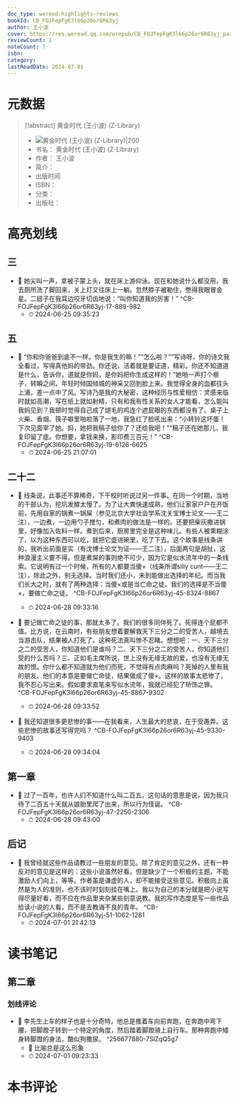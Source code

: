 ```yaml
---
doc_type: weread-highlights-reviews
bookId: CB_FOJFepFgK3l66p26or6R63yj
author: 王小波
cover: https://res.weread.qq.com/wrepub/CB_FOJFepFgK3l66p26or6R63yj_parsecover
reviewCount: 1
noteCount: 7
isbn: 
category: 
lastReadDate: 2024-07-01
---
```

# 元数据
> [!abstract] 黄金时代 (王小波) (Z-Library)
> - ![ 黄金时代 (王小波) (Z-Library)|200](https://res.weread.qq.com/wrepub/CB_FOJFepFgK3l66p26or6R63yj_parsecover)
> - 书名： 黄金时代 (王小波) (Z-Library)
> - 作者： 王小波
> - 简介： 
> - 出版时间 
> - ISBN： 
> - 分类： 
> - 出版社： 

# 高亮划线

## 三


- 📌 她尖叫一声，拿被子蒙上头，就在床上游仰泳。现在和她说什么都没用，我去厕所洗了脚回来，关上灯又往床上一躺。忽然脖子被勒住，憋得我眼冒金星。二妞子在我耳边咬牙切齿地说：“叫你知道我的厉害！” ^CB-FOJFepFgK3l66p26or6R63yj-17-889-982
    - ⏱ 2024-06-25 09:35:23 
## 五


- 📌 “你和你爸爸到底不一样。你是我生的嘛！”“怎么啦？”“写诗呀，你的诗文我全看过，写得真他妈的带劲。你还说，活着就是要证道，精彩。你还不知道道是什么，告诉你，道就是你妈，是你妈把你生成这样的！”她啪一声打个榧子，转瞬之间，年轻时倾国倾城的神采又回到脸上来。我觉得全身的血都往头上涌，差一点中了风。写诗乃是我的大秘密，这种经历与性爱相仿：灵感来临时就如高潮，写在纸上就如射精，只有和我有性关系的女人才能看，怎么能叫我妈见到？我顿时觉得自己成了煺毛的鸡连个遮屁眼的东西都没有了。桌子上火柴、香烟、筷子噼里啪啦落了一地，我急红了脸吼出来：“小转铃这坏蛋！下次见面宰了她。妈，她把我稿子给你了？还给我吧！”“稿子还在她那儿，我复印留了底。你想要，拿钱来换，影印费三百元！” ^CB-FOJFepFgK3l66p26or6R63yj-19-6126-6625
    - ⏱ 2024-06-25 21:07:01 
## 二十二


- 📌 线条说，此事还不算稀奇，下干校时听说过另一件事。在同一个时期，当地的干部认为，挖坑发酵太慢了。为了让大粪快速成熟，他们让家家户户在开饭前，先用自家的锅煮一锅屎（参见北京大学社会学系沈关宝博士论文——王二注），一边煮，一边用勺子搅匀，和煮肉的做法是一样的。还要把柴灰撒进锅里，好像加入佐料一样。煮到后来，厨房里完全是这种味儿。有些人被熏糊涂了，以为这种东西可以吃，就把它盛进碗里，吃了下去。这个故事是线条讲的，我听出前面是实（有沈博士论文为证——王二注），后面两句是胡扯，这种浪漫主义要不得。但是煮屎的事则绝不可少，因为它是似水流年中的一条线索。它说明有过一个时候，所有的人都要当傻×（线条所谓silly cunt——王二注），除此之外，别无选择。当时我们还小，未到能做出选择的年纪。而当我们长大之时，就有了两种选择：当傻×或是当亡命之徒。我们的选择是不当傻×，要做亡命之徒。 ^CB-FOJFepFgK3l66p26or6R63yj-45-8324-8867
    - ⏱ 2024-06-28 09:33:16 

- 📌 要记做亡命之徒的事，那就太多了。我们的很多同伴死了。死得连个屁都不值。比方说，在云南时，有些朋友想着要解救天下三分之二的受苦人，越境去当游击队，结果被人打死了。这种死法真叫惨不忍睹。想想吧：一、天下三分之二的受苦人，你知道他们是谁吗？二、天下三分之二的受苦人，你知道他们受的什么苦吗？三、正如毛主席所说，世上没有无缘无故的爱，也没有无缘无故的恨。你什么都不知道就为他们而死，不觉得有点肉麻吗？死掉的人里有我的朋友。他们的本意是要做亡命徒，结果做成了傻×。这样的故事太悲惨了，我不忍心写出来。假如要求直笔来写似水流年，我就已经犯了矫饰之罪。 ^CB-FOJFepFgK3l66p26or6R63yj-45-8867-9302
    - ⏱ 2024-06-28 09:33:52 

- 📌 我还知道很多更悲惨的事——在我看来，人生最大的悲哀，在于受愚弄。这些悲惨的故事还写得完吗？ ^CB-FOJFepFgK3l66p26or6R63yj-45-9330-9403
    - ⏱ 2024-06-28 09:34:04 
## 第一章


- 📌 过了一百年，也许人们不知道什么叫二百五。这句话的意思是说，因为我只待了二百五十天就从娘胎里爬了出来，所以行为怪诞。 ^CB-FOJFepFgK3l66p26or6R63yj-47-2250-2306
    - ⏱ 2024-06-28 09:43:00 
## 后记


- 📌 我曾经就这些作品请教过一些朋友的意见。除了肯定的意见之外，还有一种反对的意见是这样的：这些小说虽然好看，但是缺少了一个积极的主题，不能激励人们向上，等等。作者虽是谦虚的人，却不能接受这些意见。积极向上虽然是为人的准则，也不该时时刻刻挂在嘴上。我以为自己的本分就是把小说写得尽量好看，而不应在作品里夹杂某些刻意说教。我的写作态度是写一些作品给读小说的人看，而不是去教诲不良的青年。 ^CB-FOJFepFgK3l66p26or6R63yj-51-1062-1281
    - ⏱ 2024-07-01 21:42:13 
# 读书笔记

## 第二章

### 划线评论
- 📌 李先生上车的样子也是十分奇特，他总是推着车向前奔跑，在奔跑中弯下腰，把脚蹬子转到一个特定的角度，然后踏着脚蹬骑上自行车。那种奔跑中矮身转脚蹬的身法，酷似狗撒尿。  ^256677880-7SlZqQ5g7
    - 💭 比喻总是这么形象
    - ⏱ 2024-07-01 09:23:33
   
# 本书评论
